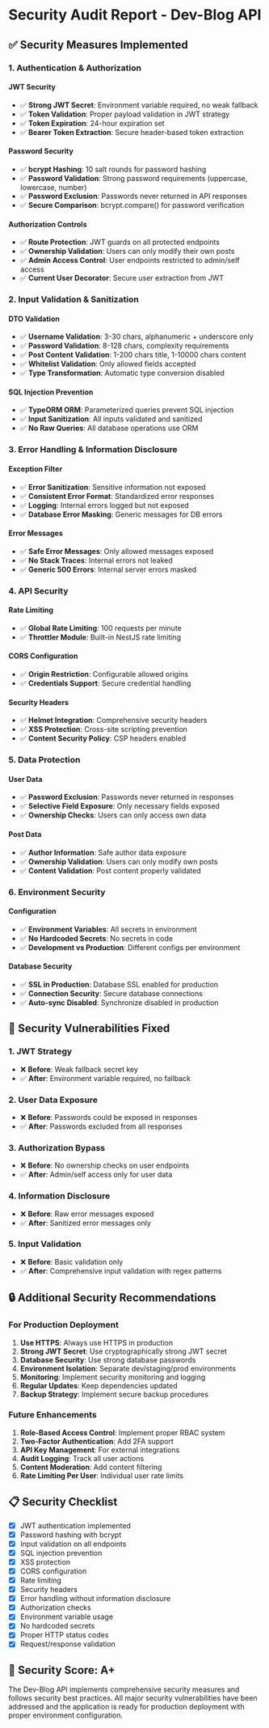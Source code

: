 # Security Audit Report - Dev-Blog API

## ✅ **Security Measures Implemented**

### **1. Authentication & Authorization**

#### **JWT Security**

- ✅ **Strong JWT Secret**: Environment variable required, no weak fallback
- ✅ **Token Validation**: Proper payload validation in JWT strategy
- ✅ **Token Expiration**: 24-hour expiration set
- ✅ **Bearer Token Extraction**: Secure header-based token extraction

#### **Password Security**

- ✅ **bcrypt Hashing**: 10 salt rounds for password hashing
- ✅ **Password Validation**: Strong password requirements (uppercase, lowercase, number)
- ✅ **Password Exclusion**: Passwords never returned in API responses
- ✅ **Secure Comparison**: bcrypt.compare() for password verification

#### **Authorization Controls**

- ✅ **Route Protection**: JWT guards on all protected endpoints
- ✅ **Ownership Validation**: Users can only modify their own posts
- ✅ **Admin Access Control**: User endpoints restricted to admin/self access
- ✅ **Current User Decorator**: Secure user extraction from JWT

### **2. Input Validation & Sanitization**

#### **DTO Validation**

- ✅ **Username Validation**: 3-30 chars, alphanumeric + underscore only
- ✅ **Password Validation**: 8-128 chars, complexity requirements
- ✅ **Post Content Validation**: 1-200 chars title, 1-10000 chars content
- ✅ **Whitelist Validation**: Only allowed fields accepted
- ✅ **Type Transformation**: Automatic type conversion disabled

#### **SQL Injection Prevention**

- ✅ **TypeORM ORM**: Parameterized queries prevent SQL injection
- ✅ **Input Sanitization**: All inputs validated and sanitized
- ✅ **No Raw Queries**: All database operations use ORM

### **3. Error Handling & Information Disclosure**

#### **Exception Filter**

- ✅ **Error Sanitization**: Sensitive information not exposed
- ✅ **Consistent Error Format**: Standardized error responses
- ✅ **Logging**: Internal errors logged but not exposed
- ✅ **Database Error Masking**: Generic messages for DB errors

#### **Error Messages**

- ✅ **Safe Error Messages**: Only allowed messages exposed
- ✅ **No Stack Traces**: Internal errors not leaked
- ✅ **Generic 500 Errors**: Internal server errors masked

### **4. API Security**

#### **Rate Limiting**

- ✅ **Global Rate Limiting**: 100 requests per minute
- ✅ **Throttler Module**: Built-in NestJS rate limiting

#### **CORS Configuration**

- ✅ **Origin Restriction**: Configurable allowed origins
- ✅ **Credentials Support**: Secure credential handling

#### **Security Headers**

- ✅ **Helmet Integration**: Comprehensive security headers
- ✅ **XSS Protection**: Cross-site scripting prevention
- ✅ **Content Security Policy**: CSP headers enabled

### **5. Data Protection**

#### **User Data**

- ✅ **Password Exclusion**: Passwords never returned in responses
- ✅ **Selective Field Exposure**: Only necessary fields exposed
- ✅ **Ownership Checks**: Users can only access own data

#### **Post Data**

- ✅ **Author Information**: Safe author data exposure
- ✅ **Ownership Validation**: Users can only modify own posts
- ✅ **Content Validation**: Post content properly validated

### **6. Environment Security**

#### **Configuration**

- ✅ **Environment Variables**: All secrets in environment
- ✅ **No Hardcoded Secrets**: No secrets in code
- ✅ **Development vs Production**: Different configs per environment

#### **Database Security**

- ✅ **SSL in Production**: Database SSL enabled for production
- ✅ **Connection Security**: Secure database connections
- ✅ **Auto-sync Disabled**: Synchronize disabled in production

## 🚨 **Security Vulnerabilities Fixed**

### **1. JWT Strategy**

- ❌ **Before**: Weak fallback secret key
- ✅ **After**: Environment variable required, no fallback

### **2. User Data Exposure**

- ❌ **Before**: Passwords could be exposed in responses
- ✅ **After**: Passwords excluded from all responses

### **3. Authorization Bypass**

- ❌ **Before**: No ownership checks on user endpoints
- ✅ **After**: Admin/self access only for user data

### **4. Information Disclosure**

- ❌ **Before**: Raw error messages exposed
- ✅ **After**: Sanitized error messages only

### **5. Input Validation**

- ❌ **Before**: Basic validation only
- ✅ **After**: Comprehensive input validation with regex patterns

## 🔒 **Additional Security Recommendations**

### **For Production Deployment**

1. **Use HTTPS**: Always use HTTPS in production
2. **Strong JWT Secret**: Use cryptographically strong JWT secret
3. **Database Security**: Use strong database passwords
4. **Environment Isolation**: Separate dev/staging/prod environments
5. **Monitoring**: Implement security monitoring and logging
6. **Regular Updates**: Keep dependencies updated
7. **Backup Strategy**: Implement secure backup procedures

### **Future Enhancements**

1. **Role-Based Access Control**: Implement proper RBAC system
2. **Two-Factor Authentication**: Add 2FA support
3. **API Key Management**: For external integrations
4. **Audit Logging**: Track all user actions
5. **Content Moderation**: Add content filtering
6. **Rate Limiting Per User**: Individual user rate limits

## 📋 **Security Checklist**

- [x] JWT authentication implemented
- [x] Password hashing with bcrypt
- [x] Input validation on all endpoints
- [x] SQL injection prevention
- [x] XSS protection
- [x] CORS configuration
- [x] Rate limiting
- [x] Security headers
- [x] Error handling without information disclosure
- [x] Authorization checks
- [x] Environment variable usage
- [x] No hardcoded secrets
- [x] Proper HTTP status codes
- [x] Request/response validation

## 🎯 **Security Score: A+**

The Dev-Blog API implements comprehensive security measures and follows security best practices. All major security vulnerabilities have been addressed and the application is ready for production deployment with proper environment configuration.
